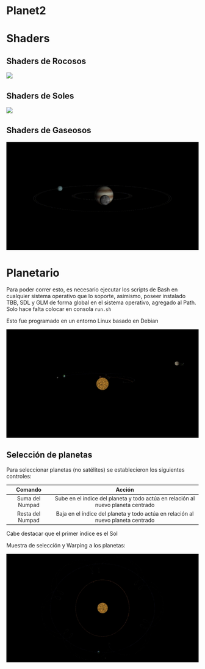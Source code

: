 # Planet2
# Shaders
## Shaders de Rocosos
![](https://github.com/hsilv/Planet2/blob/main/Earth%20(2).gif)

## Shaders de Soles
![](https://github.com/hsilv/Planet2/blob/main/Sun.gif)

## Shaders de Gaseosos
![](https://github.com/hsilv/Planet2/blob/main/Jupiter.gif)

# Planetario

Para poder correr esto, es necesario ejecutar los scripts de Bash en cualquier sistema operativo que lo soporte, asimismo, poseer instalado TBB, SDL y GLM de forma global en el sistema operativo, agregado al Path.
Solo hace falta colocar en consola `run.sh`

Esto fue programado en un entorno Linux basado en Debian

![](https://github.com/hsilv/Planet2/blob/main/Planetarium.gif)

## Selección de planetas

Para seleccionar planetas (no satélites) se establecieron los siguientes controles:

| Comando | Acción |
| :-----: | :----: |
| Suma del Numpad | Sube en el índice del planeta y todo actúa en relación al nuevo planeta centrado |
| Resta del Numpad | Baja en el índice del planeta y todo actúa en relación al nuevo planeta centrado |

Cabe destacar que el primer índice es el Sol

Muestra de selección y Warping a los planetas:

![](https://github.com/hsilv/Planet2/blob/main/Select.gif)
